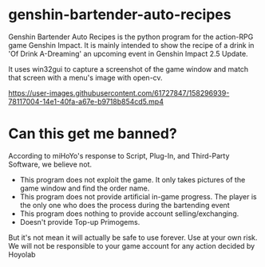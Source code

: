 # genshin-bartender-auto-recipes

Genshin Bartender Auto Recipes is the python program for the action-RPG game Genshin Impact. It is mainly intended to show the recipe of a drink in 'Of Drink A-Dreaming' an upcoming event in Genshin Impact 2.5 Update.

It uses win32gui to capture a screenshot of the game window and match that screen with a menu's image with open-cv.

https://user-images.githubusercontent.com/61727847/158296939-78117004-14e1-40fa-a67e-b9718b854cd5.mp4

# Can this get me banned?
According to miHoYo's response to Script, Plug-In, and Third-Party Software, we believe not.

- This program does not exploit the game. It only takes pictures of the game window and find the order name.
- This program does not provide artificial in-game progress. The player is the only one who does the process during the bartending event
- This program does nothing to provide account selling/exchanging.
- Doesn't provide Top-up Primogems.

But it's not mean it will actually be safe to use forever. Use at your own risk. We will not be responsible to your game account for any action decided by Hoyolab
